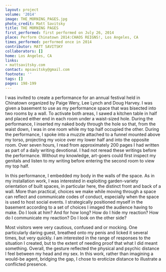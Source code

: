 ```yaml
---
layout: project
volume: '2014'
image: THE_MORNING_PAGES.jpg
photo_credit: Matt Savitsky
title: THE MORNING PAGES
first_performed: first performed on July 26, 2014
place: Perform Chinatown 2014:CHAOS REIGNS!, Los Angeles, CA
times_performed: performed once in 2014
contributor: MATT SAVITSKY
collaborators: []
home: Los Angeles, CA
links:
- mattsavitsky.com
contact: mpsavitsky@gmail.com
footnote: ''
tags: []
pages: 198-199
---
```


I was invited to create a performance for an annual festival held in Chinatown organized by Paige Wery, Lee Lynch and Doug Harvey. I was given a basement to use as my performance space that was bisected into two rooms by a wall. To activate both areas, I sawed a kitchen table in half and placed either end in each room under a waist-sized hole. During the performance, I inserted my naked body through the hole so that, from the waist down, I was in one room while my top half occupied the other. During the performance, I spoke into a muzzle attached to a funnel mounted above my torso, projecting my voice over my lower half and into the opposite room. Over seven hours, I read from approximately 200 pages I had written as part of a daily writing devotional. I had not reread these writings before the performance. Without my knowledge, art-goers could first inspect my genitals and listen to my writing before entering the second room to view my top half.

In this performance, I embedded my body in the walls of the space. As in my installation work, I was interested in exploiting garden-variety orientation of built spaces, in particular here, the distinct front and back of a wall. More than practical, choices we make while moving through a space can reflect and communicate codes of conduct, especially when the space is used to host social events. I strategically positioned myself in the basement according to a set of choices I imaged the audience having to make. Do I look at him? And for how long? How do I hide my reaction? How do I communicate my reaction? Do I look on the other side?

Most visitors were very cautious, confused and or mocking. One particularly daring guest, breathed onto my penis and licked it several times, but very quickly. I am interested in the range of responses to the situation I created, but to the extent of needing proof that what I did meant something. Overall, the gesture reflected the physical and psychic distance I feel between my head and my sex. In this work, rather than imagining a would-be agent, bridging the gap, I chose to eroticize distance to illustrate a conflicted presence.
